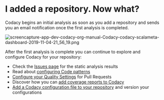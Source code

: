 # I added a repository. Now what?

Codacy begins an initial analysis as soon as you add a repository and
sends you an email notification once the first analysis is completed.

![screencapture-app-dev-codacy-org-manual-Codacy-codacy-scalameta-dashboard-2019-11-04-21\_56\_19.png](/images/screencapture-app-dev-codacy-org-manual-Codacy-codacy-scalameta-dashboard-2019-11-04-21_56_19.png)

<span
style="font-family: -apple-system, BlinkMacSystemFont, 'Segoe UI', Helvetica, Arial, sans-serif;">After
the first analysis is complete you can continue to explore and configure
Codacy for your repository:</span>

-   Check the [Issues
    page](https://support.codacy.com/hc/en-us/articles/360009180134) for
    the static analysis results
-   Read about [configuring Code
    patterns](https://support.codacy.com/hc/en-us/articles/207994335)
-   [Configure your Quality
    Settings](https://support.codacy.com/hc/en-us/articles/360009164573)
    for Pull Requests
-   Discover how you can [add coverage reports to
    Codacy](https://support.codacy.com/hc/en-us/articles/207993835)
-   [Add a Codacy configuration file to your
    repository](https://support.codacy.com/hc/en-us/articles/115002130625)
    and version your configurations
